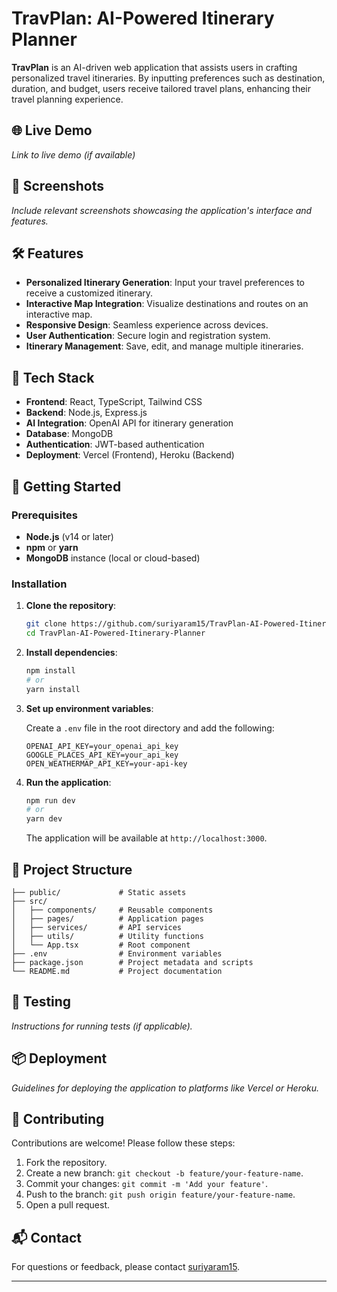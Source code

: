 # TravPlan: AI-Powered Itinerary Planner

**TravPlan** is an AI-driven web application that assists users in crafting personalized travel itineraries. By inputting preferences such as destination, duration, and budget, users receive tailored travel plans, enhancing their travel planning experience.

## 🌐 Live Demo

*Link to live demo (if available)*

## 📸 Screenshots

*Include relevant screenshots showcasing the application's interface and features.*

## 🛠️ Features

- **Personalized Itinerary Generation**: Input your travel preferences to receive a customized itinerary.
- **Interactive Map Integration**: Visualize destinations and routes on an interactive map.
- **Responsive Design**: Seamless experience across devices.
- **User Authentication**: Secure login and registration system.
- **Itinerary Management**: Save, edit, and manage multiple itineraries.

## 🧰 Tech Stack

- **Frontend**: React, TypeScript, Tailwind CSS
- **Backend**: Node.js, Express.js
- **AI Integration**: OpenAI API for itinerary generation
- **Database**: MongoDB
- **Authentication**: JWT-based authentication
- **Deployment**: Vercel (Frontend), Heroku (Backend)

## 🚀 Getting Started

### Prerequisites

- **Node.js** (v14 or later)
- **npm** or **yarn**
- **MongoDB** instance (local or cloud-based)

### Installation

1. **Clone the repository**:

   ```bash
   git clone https://github.com/suriyaram15/TravPlan-AI-Powered-Itinerary-Planner.git
   cd TravPlan-AI-Powered-Itinerary-Planner
   ```

2. **Install dependencies**:

   ```bash
   npm install
   # or
   yarn install
   ```

3. **Set up environment variables**:

   Create a `.env` file in the root directory and add the following:

   ```env
   OPENAI_API_KEY=your_openai_api_key
   GOOGLE_PLACES_API_KEY=your_api_key
   OPEN_WEATHERMAP_API_KEY=your-api-key
   ```

4. **Run the application**:

   ```bash
   npm run dev
   # or
   yarn dev
   ```

   The application will be available at `http://localhost:3000`.

## 📁 Project Structure

```
├── public/             # Static assets
├── src/
│   ├── components/     # Reusable components
│   ├── pages/          # Application pages
│   ├── services/       # API services
│   ├── utils/          # Utility functions
│   └── App.tsx         # Root component
├── .env                # Environment variables
├── package.json        # Project metadata and scripts
└── README.md           # Project documentation
```

## 🧪 Testing

*Instructions for running tests (if applicable).*

## 📦 Deployment

*Guidelines for deploying the application to platforms like Vercel or Heroku.*

## 🤝 Contributing

Contributions are welcome! Please follow these steps:

1. Fork the repository.
2. Create a new branch: `git checkout -b feature/your-feature-name`.
3. Commit your changes: `git commit -m 'Add your feature'`.
4. Push to the branch: `git push origin feature/your-feature-name`.
5. Open a pull request.


## 📬 Contact

For questions or feedback, please contact [suriyaram15](https://github.com/suriyaram15).

---
